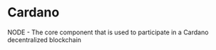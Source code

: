 # Cardano
NODE - The core component that is used to participate in a Cardano decentralized blockchain
